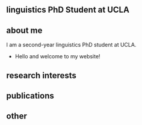 ## linguistics PhD Student at UCLA

## about me

I am a second-year linguistics PhD student at UCLA.

- Hello and welcome to my website!

## research interests




## publications

## other
